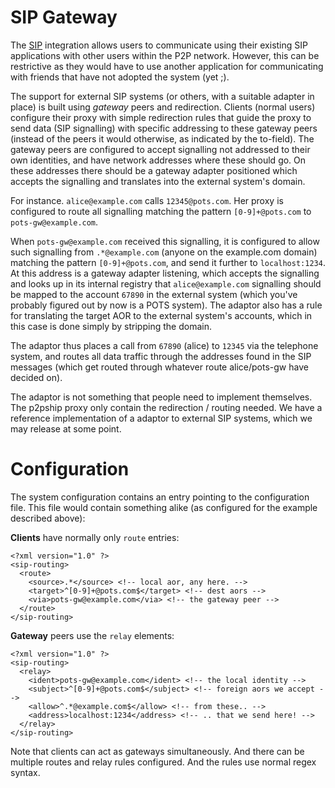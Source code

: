 # SIP Gateway #

The [SIP](SIP.md) integration allows users to communicate using their existing
SIP applications with other users within the P2P network.  However,
this can be restrictive as they would have to use another application
for communicating with friends that have not adopted the system (yet ;).

The support for external SIP systems (or others, with a suitable adapter in place) is built using _gateway_ peers and redirection. Clients (normal users) configure their proxy with simple redirection rules that guide the proxy to send data (SIP signalling) with specific addressing to these gateway peers (instead of the peers it would otherwise, as indicated by the to-field). The gateway peers are configured to accept signalling not addressed to their own identities, and have network addresses where these should go. On these addresses there should be a gateway adapter positioned which accepts the signalling and translates into the external system's domain.

For instance. `alice@example.com` calls `12345@pots.com`. Her proxy is configured to route all signalling matching the pattern `[0-9]+@pots.com` to `pots-gw@example.com`.

When `pots-gw@example.com` received this signalling, it is configured to allow such signalling from `.*@example.com` (anyone on the example.com domain) matching the pattern `[0-9]+@pots.com`, and send it further to `localhost:1234`. At this address is a gateway adapter listening, which accepts the signalling and looks up in its internal registry that `alice@example.com` signalling should be mapped to the account `67890` in the external system (which you've probably figured out by now is a POTS system). The adaptor also has a rule for translating the target AOR to the external system's accounts, which in this case is done simply by stripping the domain.

The adaptor thus places a call from `67890` (alice) to `12345` via the telephone system, and routes all data traffic through the addresses found in the SIP messages (which get routed through whatever route alice/pots-gw have decided on).

The adaptor is not something that people need to implement themselves. The p2pship proxy only contain the redirection / routing needed. We have a reference implementation of a adaptor to external SIP systems, which we may release at some point.


# Configuration #

The system configuration contains an entry pointing to the configuration file. This file would contain something alike (as configured for the example described above):

**Clients** have normally only `route` entries:
```
<?xml version="1.0" ?>
<sip-routing>
  <route>
    <source>.*</source> <!-- local aor, any here. -->
    <target>^[0-9]+@pots.com$</target> <!-- dest aors -->
    <via>pots-gw@example.com</via> <!-- the gateway peer -->
  </route>
</sip-routing>
```

**Gateway** peers use the `relay` elements:
```
<?xml version="1.0" ?>
<sip-routing>
  <relay>
    <ident>pots-gw@example.com</ident> <!-- the local identity -->
    <subject>^[0-9]+@pots.com$</subject> <!-- foreign aors we accept -->
    <allow>^.*@example.com$</allow> <!-- from these.. -->
    <address>localhost:1234</address> <!-- .. that we send here! -->
  </relay>
</sip-routing>
```

Note that clients can act as gateways simultaneously. And there can be multiple routes and relay rules configured. And the rules use normal regex syntax.